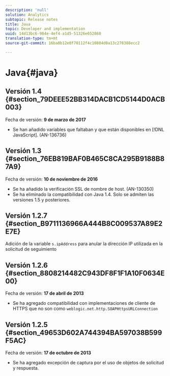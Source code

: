 ```yaml
---
description: 'null'
solution: Analytics
subtopic: Release notes
title: Java
topic: Developer and implementation
uuid: 14d13bc6-984e-4ef4-a1d5-51326e652868
translation-type: tm+mt
source-git-commit: 16ba0b12e0f70112f4c10804d0a13c278388ecc2

---
```



# Java{#java}

## Versión 1.4 {#section_79DEEE52BB314DACB1CD5144D0ACB003}

Fecha de versión: **9 de marzo de 2017**

* Se han añadido variables que faltaban y que están disponibles en [!DNL JavaScript]. (AN-136736)

## Versión 1.3 {#section_76EB819BAF0B465C8CA295B9188B87A9}

Fecha de versión: **10 de noviembre de 2016**

* Se ha añadido la verificación SSL de nombre de host. (AN-130350)
* Se ha eliminado la compatibilidad con Java 1.4. Solo se admiten las versiones 1.5 y posteriores.

## Versión 1.2.7 {#section_B9711136966A444B8C009537A89E2E7E}

Adición de la variable `s.ipAddress` para anular la dirección IP utilizada en la solicitud de seguimiento

## Versión 1.2.6 {#section_8808214482C943DF8F1F1A10F0634E00}

Fecha de versión: **17 de abril de 2013**

* Se ha agregado compatibilidad con implementaciones de cliente de HTTPS que no son como `weblogic.net.http.SOAPHttpsURLConnection`

## Versión 1.2.5 {#section_49653D602A744394BA597038B599F5AC}

Fecha de versión: **17 de octubre de 2013**

* Se ha agregado excepción de captura por el uso de objetos de solicitud y respuesta.

